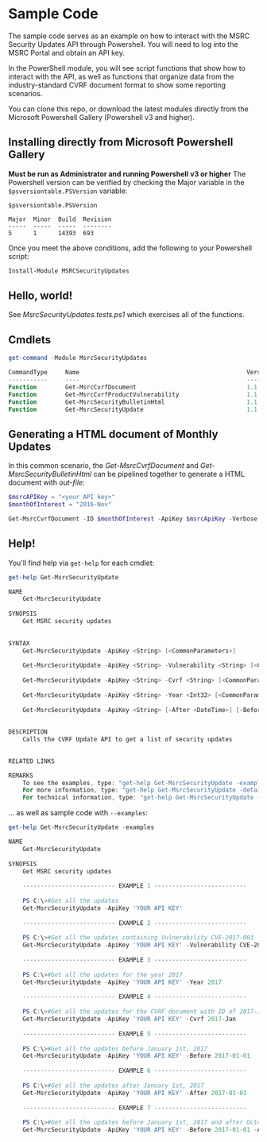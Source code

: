 # Sample Code

The sample code serves as an example on how to interact with the MSRC Security Updates API through Powershell.  You will need to log into the MSRC Portal and obtain an API key.   

In the PowerShell module, you will see script functions that show how to interact with the API, as well 
as functions that organize data from the industry-standard CVRF document format to show some reporting scenarios.

You can clone this repo, or download the latest modules directly from the Microsoft Powershell Gallery (Powershell v3 and higher). 

## Installing directly from Microsoft Powershell Gallery

**Must be run as Administrator and running Powershell v3 or higher**  The Powershell version can be verified by checking the Major variable in the ``$psversiontable.PSVersion``  variable:

```
$psversiontable.PSVersion

Major  Minor  Build  Revision
-----  -----  -----  --------
5      1      14393  693     
```

Once you meet the above conditions, add the following to your Powershell script:

```Powershell
Install-Module MSRCSecurityUpdates
````


## Hello, world!
See *MsrcSecurityUpdates.tests.ps1* which exercises all of the functions.


## Cmdlets

```Powershell
get-command -Module MsrcSecurityUpdates

CommandType     Name                                               Version    Source
-----------     ----                                               -------    ------
Function        Get-MsrcCvrfDocument                               1.1        MsrcSecurityUpdates
Function        Get-MsrcCvrfProductVulnerability                   1.1        MsrcSecurityUpdates
Function        Get-MsrcSecurityBulletinHtml                       1.1        MsrcSecurityUpdates
Function        Get-MsrcSecurityUpdate                             1.1        MsrcSecurityUpdates
```

## Generating a HTML document of Monthly Updates

In this common scenario, the *Get-MsrcCvrfDocument* and *Get-MsrcSecurityBulletinHtml* can be pipelined together to generate a HTML document with *out-file*:

```Powershell
$msrcAPIKey = "<your API key>"
$monthOfInterest = "2016-Nov"

Get-MsrcCvrfDocument -ID $monthOfInterest -ApiKey $msrcApiKey -Verbose | Get-MsrcSecurityBulletinHtml -Verbose | Out-File c:\temp\MSRCNovSecurityUpdates.html
```


## Help!
You'll find help via ``get-help`` for each cmdlet:

```Powershell
get-help Get-MsrcSecurityUpdate

NAME
    Get-MsrcSecurityUpdate
    
SYNOPSIS
    Get MSRC security updates
    
    
SYNTAX
    Get-MsrcSecurityUpdate -ApiKey <String> [<CommonParameters>]
    
    Get-MsrcSecurityUpdate -ApiKey <String> -Vulnerability <String> [<CommonParameters>]
    
    Get-MsrcSecurityUpdate -ApiKey <String> -Cvrf <String> [<CommonParameters>]
    
    Get-MsrcSecurityUpdate -ApiKey <String> -Year <Int32> [<CommonParameters>]
    
    Get-MsrcSecurityUpdate -ApiKey <String> [-After <DateTime>] [-Before <DateTime>] [<CommonParameters>]
    
    
DESCRIPTION
    Calls the CVRF Update API to get a list of security updates
    

RELATED LINKS

REMARKS
    To see the examples, type: "get-help Get-MsrcSecurityUpdate -examples".
    For more information, type: "get-help Get-MsrcSecurityUpdate -detailed".
    For technical information, type: "get-help Get-MsrcSecurityUpdate -full".
```

... as well as sample code with ``--examples``:

```Powershell
get-help Get-MsrcSecurityUpdate -examples

NAME
    Get-MsrcSecurityUpdate
    
SYNOPSIS
    Get MSRC security updates
    
    -------------------------- EXAMPLE 1 --------------------------
    
    PS C:\>#Get all the updates
    Get-MsrcSecurityUpdate -ApiKey 'YOUR API KEY'
    
    -------------------------- EXAMPLE 2 --------------------------
    
    PS C:\>#Get all the updates containing Vulnerability CVE-2017-003
    Get-MsrcSecurityUpdate -ApiKey 'YOUR API KEY' -Vulnerability CVE-2017-0003
    
    -------------------------- EXAMPLE 3 --------------------------
    
    PS C:\>#Get all the updates for the year 2017
    Get-MsrcSecurityUpdate -ApiKey 'YOUR API KEY' -Year 2017
    
    -------------------------- EXAMPLE 4 --------------------------
    
    PS C:\>#Get all the updates for the CVRF document with ID of 2017-Jan
    Get-MsrcSecurityUpdate -ApiKey 'YOUR API KEY' -Cvrf 2017-Jan
    
    -------------------------- EXAMPLE 5 --------------------------
    
    PS C:\>#Get all the updates before January 1st, 2017
    Get-MsrcSecurityUpdate -ApiKey 'YOUR API KEY' -Before 2017-01-01
    
    -------------------------- EXAMPLE 6 --------------------------
    
    PS C:\>#Get all the updates after January 1st, 2017
    Get-MsrcSecurityUpdate -ApiKey 'YOUR API KEY' -After 2017-01-01
    
    -------------------------- EXAMPLE 7 --------------------------
    
    PS C:\>#Get all the updates before January 1st, 2017 and after October 1st, 2016
    Get-MsrcSecurityUpdate -ApiKey 'YOUR API KEY' -Before 2017-01-01 -After 2016-10-01
```